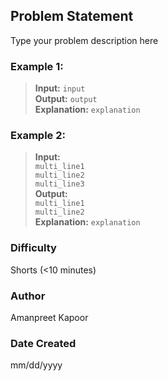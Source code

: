 ## Problem Statement

Type your problem description here
&nbsp;

### Example 1:

> **Input:** `input` \
> **Output:** `output` \
> **Explanation:** `explanation`

### Example 2:

> **Input:** \
> `multi_line1` \
> `multi_line2` \
> `multi_line3` \
> **Output:** \
> `multi_line1` \
> `multi_line2` \
> **Explanation:** `explanation`

### Difficulty

Shorts (&lt;10 minutes)

### Author

Amanpreet Kapoor

### Date Created

mm/dd/yyyy
